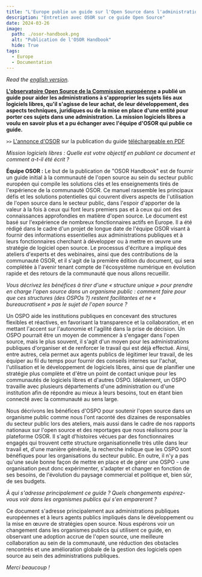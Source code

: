 ```yaml
---
title: "L'Europe publie un guide sur l'Open Source dans l'administration publique"
description: "Entretien avec OSOR sur ce guide Open Source"
date: 2024-03-26
image:
  path: ./osor-handbook.png
  alt: "Publication de l'OSOR Handbook"
  hide: True
tags:
  - Europe
  - Documentation
---
```


*Read the [english version](/fr/blog/osor-handbook-on-open-source-software-in-public-administration/).*

**[L'observatoire Open Source de la Commission européenne](https://joinup.ec.europa.eu/collection/open-source-observatory-osor) a publié un guide pour aider les administrations à s'approprier les sujets liés aux logiciels libres, qu'il s'agisse de leur achat, de leur développement, des aspects techniques, juridiques ou de la mise en place d'une entité pour porter ces sujets dans une administration. La mission logiciels libres a voulu en savoir plus et a pu échanger avec l'équipe d'OSOR qui publie ce guide.**

`>>` [L'annonce d'OSOR](https://joinup.ec.europa.eu/collection/open-source-observatory-osor/news/osor-handbook) sur la publication du guide [téléchargeable en PDF](https://joinup.ec.europa.eu/sites/default/files/inline-files/OSOR%20Handbook%20%28draft%29.pdf)

*Mission logiciels libres : Quelle est votre objectif en publiant ce document et comment a-t-il été écrit ?*

**Équipe OSOR :** Le but de la publication de "OSOR Handbook" est de fournir un guide initial à la communauté de l'open source au sein du secteur public européen qui compile les solutions clés et les enseignements tirés de l'expérience de la communauté OSOR. Ce manuel rassemble les principaux défis et les solutions potentielles qui couvrent divers aspects de l'utilisation de l'open source dans le secteur public, dans l'espoir d'apporter de la valeur à la fois à ceux qui font leurs premiers pas et à ceux qui ont des connaissances approfondies en matière d'open source. Le document est basé sur l'expérience de nombreux fonctionnaires actifs en Europe. Il a été rédigé dans le cadre d'un projet de longue date de l'équipe OSOR visant à fournir des informations essentielles aux administrations publiques et à leurs fonctionnaires cherchant à développer ou à mettre en œuvre une stratégie de logiciel open source. Le processus d'écriture a impliqué des ateliers d'experts et des webinaires, ainsi que des contributions de la communauté OSOR, et il s'agit de la première édition du document, qui sera complétée à l'avenir tenant compte de l'écosystème numérique en évolution rapide et des retours de la communauté que nous allons recueillir.

*Vous décrivez les bénéfices à tirer d'une « structure unique » pour prendre en charge l'open source dans un organisme public : comment faire pour que ces structures (des OSPOs ?) restent facilitantes et ne « bureaucratisent » pas le sujet de l'open source ?*

Un OSPO aide les institutions publiques en concevant des structures flexibles et réactives, en favorisant la transparence et la collaboration, et en mettant l'accent sur l'autonomie et l'agilité dans la prise de décision. Un OSPO pourrait être un moyen de commencer à s'engager dans l'open source, mais le plus souvent, il s'agit d'un moyen pour les administrations publiques d'organiser et de renforcer le travail qui est déjà effectué. Ainsi, entre autres, cela permet aux agents publics de légitimer leur travail, de les équiper au fil du temps pour fournir des conseils internes sur l'achat, l'utilisation et le développement de logiciels libres, ainsi que de planifier une stratégie plus complète et d'être un point de contact unique pour les communautés de logiciels libres et d'autres OSPO. Idéalement, un OSPO travaille avec plusieurs départements d'une administration ou d'une institution afin de répondre au mieux à leurs besoins, tout en étant bien connecté avec la communauté au sens large.

Nous décrivons les bénéfices d'OSPO pour soutenir l'open source dans un organisme public comme nous l'ont raconté des dizaines de responsables du secteur public lors des ateliers, mais aussi dans le cadre de nos rapports nationaux sur l'open source et des reportages que nous réalisons pour la plateforme OSOR. Il s'agit d'histoires vécues par des fonctionnaires engagés qui trouvent cette structure organisationnelle très utile dans leur travail et, d'une manière générale, la recherche indique que les OSPO sont bénéfiques pour les organisations du secteur public. En outre, il n'y a pas qu'une seule bonne façon de mettre en place et de gérer une OSPO - une organisation peut donc expérimenter, s'adapter et changer en fonction de ses besoins, de l'évolution du paysage commercial et politique et, bien sûr, de ses budgets.

*À qui s'adresse principalement ce guide ? Quels changements espérez-vous voir dans les organismes publics qui s'en empareront ?*

Ce document s'adresse principalement aux administrations publiques européennes et à leurs agents publics impliqués dans le développement ou la mise en œuvre de stratégies open source. Nous espérons voir un changement dans les organismes publics qui utilisent ce guide, en observant une adoption accrue de l'open source, une meilleure collaboration au sein de la communauté, une réduction des obstacles rencontrés et une amélioration globale de la gestion des logiciels open source au sein des administrations publiques.

*Merci beaucoup !*
